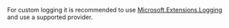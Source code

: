 
For custom logging it is recommended to use [Microsoft.Extensions.Logging](extensions-logging.md) and use a supported provider.
